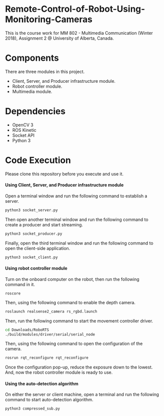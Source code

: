 # Remote-Control-of-Robot-Using-Monitoring-Cameras
This is the course work for MM 802 - Multimedia Communication (Winter 2018), Assignment 2 @ University of Alberta, Canada.

# Components
There are three modules in this project.
- Client, Server, and Producer infrastructure module.
- Robot controller module.
- Multimedia module.

# Dependencies
- OpenCV 3
- ROS Kinetic
- Socket API
- Python 3

# Code Execution
Please clone this repository before you execute and use it.

#### Using Client, Server, and Producer infrastructure module
Open a terminal window and run the following command to establish a server.
```bash
python3 socket_server.py
```

Then open another terminal window and run the following command to create a producer and start streaming.
```bash
python3 socket_producer.py
```

Finally, open the third terminal window and run the following command to open the client-side application.
```bash
python3 socket_client.py
```

#### Using robot controller module
Turn on the onboard computer on the robot, then run the following command in it.
```bashe
roscore
```

Then, using the following command to enable the depth camera.
```bash
roslaunch realsense2_camera rs_rgbd.launch
```

Then, run the following command to start the movement controller driver.
```bash
cd Downloads/RoboRTS
./build/modules/driver/serial/serial_node
```

Then, using the following command to open the configuration of the camera.
```bash
rosrun rqt_reconfigure rqt_reconfigure
```

Once the configuration pop-up, reduce the exposure down to the lowest. And, now the robot controller module is ready to use.

#### Using the auto-detection algorithm
On either the server or client machine, open a terminal and run the following command to start auto-detection algorithm.
```bash
python3 compressed_sub.py
```
